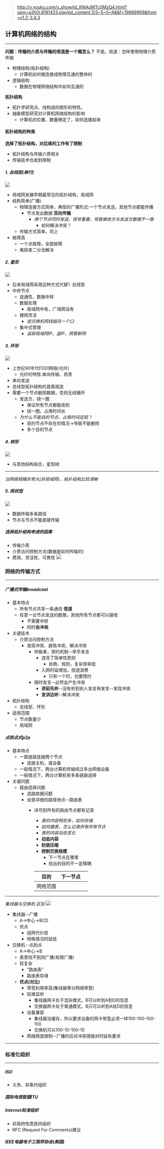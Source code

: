 >http://v.youku.com/v_show/id_XNjAzMTc0MzQ4.html?spm=a2h0j.8191423.playlist_content.5!3~5~5~A&&f=19689969&from=y1.2-3.4.3

## 计算机网络的结构
---
 **问题：传输的介质与传输的信道是一个概念么？**
不是。信道：怎样使用物理介质传输

- 物理结构(拓扑结构)
  - 计算机如何被连接成物理互通的整体的
- 逻辑结构
  - 数据在物理网络结构中如何互通的

 **拓扑结构**
- 拓扑学研究点、线构成的图形的特性。
- 抽象模型研究对计算机网络结构的影响
  - 计算机的位置、数量确定了，如何连接起来

#### 拓扑结构的种类
**选择了拓扑结构，对后续的工作有了限制**
- 拓扑结构与传输介质相关
- 传输技术也收到限制

##### 1. 总线型(串行)
![](assets/markdown-img-paste-20170803213310767.png)
- 局域网发展早期最常见的拓扑结构，局域网
- 结构简单(广播)
  - 物理连接方式简单，典型的广播形式:一个节点发送，其他节点都能传播
    - 节点发出数据 **双向传输**
      - *两个节点同时发送，信号重叠，导致接收方与发送方数据不一致*
        - 如何解决冲突？
  - 传输方式简单，同上
- 故障高
  - 一个点故障，全部故障
  - 难排查二分法解决

##### 2. 星形
![](assets/markdown-img-paste-20170803214036643.png)
- 后来局域网采用这种方式代替1. 总线型
- 中央节点
  - 连通性，数据中转
  - 数据处理
    - 局域网中有，广域网没有
  - 建网灵活
    - *拔交换机网线插另一个口*
  - 集中式管理
    - *追踪局域网IP，盗IP，网管断网*

##### 3. 环形
![](assets/markdown-img-paste-20170803214619845.png)
- 上世纪90年代FDDI网络(光纤)
  - 光纤的特性:单向传输、昂贵
- 单向发送
- 总线型拓扑结构的首尾相连
- 需要一个节点删除数据，否则无线循环
  - 发送方，绕一圈
    - 保证所有节点都能收到
    - 绕一圈，占用时间长
  - *为什么不能目的节点，占用时间还短？*
    - 目的节点不存在的情况→导致不能删除
    - 多个目的节点


##### 4. 树形
![](assets/markdown-img-paste-20170803215733965.png)
- 与其他结构结合，星型树
---
*当网络规模非常大(非局域网)，拓扑结构比较清晰*

##### 5. 网状型
![](assets/markdown-img-paste-20170803215919352.png)
- 数据传输多条路径
- 节点与节点不能直接传输

##### 选择拓扑结构考虑的因素
- 传输介质
- 介质访问控制方法(数据是如何传输的)
- 费用、灵活性、可靠性
![](assets/markdown-img-paste-20170803220231357.png)


### 网络的传输方式
---
##### 广播式传输broadcast
- 基本特点
  - 所有节点共享一条通信 **信道**
  - 任意一台节点发送的数据，其他所有节点都可以接收
    - 不需要中转
    -  同时**会冲突**
- 关键技术
  - 介质访问控制方法
    - 发现冲突、避免冲突、解决冲突
      - 仲裁者，预约机制--举手发言
        - 违背了简单性原则
          - 协商、规则，复杂效率低
        - 入网时延增加，信道浪费
          - 只有一个时，也要预约
      - 随时发言--必然会产生冲突
        -  **讲前先听**--没有听到别人发言再发言--发现冲突
        -  **变讲边听**--解决冲突
- 拓扑结构
  - 总线型、环形
- 适用范围
  - 节点数量少
  - 局域网

##### 点到点式p2p
- 基本特点
  - 一跳链路连接两个节点
    - 连接主机、或设备
  - 一般情况下，两台计算机传输经过多台网络设备
  - 一般情况下，两台计算机有多条链路选择
- 关键问题
  - 路由选择问题
    - 选路依据问题
    - 全部详细的路径地点--路由表
      - 详尽到所有的路由节点都有记录
        -  *表的内容特别多，如何存储*
        -  *如何建表，怎么记录所有所有节点*
        -  *表的内容动态变化*
        - **动态内容**
        - **封层压缩**
        - **控制交换规模**
          - 下一节点在哪里
          - 给出的目的不一定精确

        |   目的   | 下一节点 |     |
        | -------- | -------- | --- |
        | 网络范围 |          |     |


---
*集线器与交换机 区别*
![](assets/markdown-img-paste-20170803230954904.png)
- 集线器--广播
  - A→中心→BCD
  - 优点
    - 组网代价低
    - 特殊情况时延低
- 交换机--点到点
  - A→中心→B
  - 表里找不到则广播(有限广播)
  - 较复杂
    - “路由表”
    - 路由表存储
  - **优点(对比)**
    - 带宽利用率高(集线器等分网络带宽)
    - 较难监听
      - 集线器网卡处于混杂模式，B可以听到A到D的信息
      - 交换器网卡处于普通模式，B只可以听到A给D的信息
    - 设备兼容
      - 集线器没缓存，所以要求设备的网卡带宽必须一样100-100-100-100
      - 交换机可以100-10-100-10
    - 网络跨度限制--广播的应对冲突措施对时延有要求


---
### 标准化组织
---
##### ISO
- 义务、非条约组织

##### 国际电信联盟ITU

##### Internet标准组织
- 非政府性质民间组织
- RFC (Request For Comments)建议

##### IEEE电器电子工程师协会(美国)
